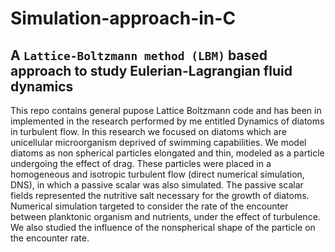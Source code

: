 # Simulation-approach-in-C
## A <code>Lattice-Boltzmann method (LBM)</code> based approach to study Eulerian-Lagrangian fluid dynamics
This repo contains general pupose Lattice Boltzmann code and has been in implemented in the research performed by me entitled Dynamics of diatoms in turbulent flow.
In this research we focused on diatoms which are unicellular microorganism deprived of swimming capabilities. We model diatoms as non spherical particles elongated and thin, modeled as a particle undergoing the effect of drag. These particles were placed in a homogeneous and isotropic turbulent flow (direct numerical simulation, DNS), in which a passive scalar was also simulated. The passive scalar fields represented the nutritive salt necessary for the growth of diatoms. Numerical simulation targeted to consider the rate of the encounter between planktonic organism and nutrients, under the effect of turbulence. We also studied the influence of the nonspherical shape of the particle on the encounter rate.
